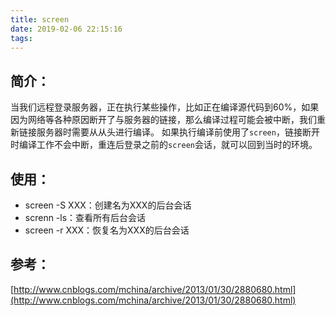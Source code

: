 ```yaml
---
title: screen
date: 2019-02-06 22:15:16
tags:
---
```


## 简介：
当我们远程登录服务器，正在执行某些操作，比如正在编译源代码到60%，如果因为网络等各种原因断开了与服务器的链接，那么编译过程可能会被中断，我们重新链接服务器时需要从从头进行编译。
如果执行编译前使用了`screen`，链接断开时编译工作不会中断，重连后登录之前的`screen`会话，就可以回到当时的环境。

<!--more-->

## 使用：
- screen -S XXX：创建名为XXX的后台会话
- screnn -ls：查看所有后台会话
- screen -r XXX：恢复名为XXX的后台会话

## 参考：
[http://www.cnblogs.com/mchina/archive/2013/01/30/2880680.html](http://www.cnblogs.com/mchina/archive/2013/01/30/2880680.html)
